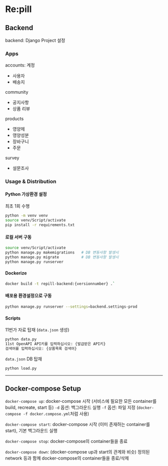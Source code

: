 # Re:pill

## Backend

backend: Django Project 설정

### Apps

accounts: 계정
- 사용자
- 배송지

community
- 공지사항
- 상품 리뷰

products
- 영양제
- 영양성분
- 장바구니
- 주문

survey
- 설문조사


### Usage & Distribution

#### Python 가상환경 설정
최초 1회 수행
```bash
python -m venv venv
source venv/Script/activate
pip install -r requirements.txt
```

#### 로컬 서버 구동
```bash
source venv/Script/activate
python manage.py makemigrations   # DB 변동사항 발생시
python manage.py migrate          # DB 변동사항 발생시
python manage.py runserver
```

#### Dockerize
```bash
docker build -t repill-backend:{versionnumber} .`
```

#### 배포용 환경설정으로 구동
```bash
python manage.py runserver --settings=backend.settings-prod
```

#### Scripts
11번가 자료 탑재 (`data.json` 생성)
```bash
python data.py
11st OpenAPI API키를 입력하십시오: {발급받은 API키}
검색어를 입력하십시오: {상품목록 검색어}
```

`data.json` DB 탑재
```bash
python load.py
```

----

## Docker-compose Setup

`docker-compose up`: docker-compose 시작 (서비스에 필요한 모든 container를 build, recreate, start 등)
`-d` 옵션: 백그라운드 실행
`-f` 옵션: 파일 지정 (`docker-compose -f docker.compose.yml`처럼 사용)

`docker-compose start`: docker-compose 시작 (이미 존재하는 container를 start), 기본 백그라운드 실행

`docker-compose stop`: docker-compose의 container들을 종료

`docker-compose down`: (docker-compose up과 start의 관계와 비슷) 정의된 network 등과 함께 docker-compose의 container들을 종료/삭제
